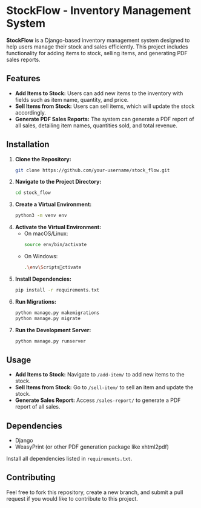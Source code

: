 # StockFlow - Inventory Management System

**StockFlow** is a Django-based inventory management system designed to help users manage their stock and sales efficiently. This project includes functionality for adding items to stock, selling items, and generating PDF sales reports.

## Features

- **Add Items to Stock:** Users can add new items to the inventory with fields such as item name, quantity, and price.
- **Sell Items from Stock:** Users can sell items, which will update the stock accordingly.
- **Generate PDF Sales Reports:** The system can generate a PDF report of all sales, detailing item names, quantities sold, and total revenue.

## Installation

1. **Clone the Repository:**
   ```bash
   git clone https://github.com/your-username/stock_flow.git
   ```
2. **Navigate to the Project Directory:**
   ```bash
   cd stock_flow
   ```
3. **Create a Virtual Environment:**
   ```bash
   python3 -m venv env
   ```
4. **Activate the Virtual Environment:**
   - On macOS/Linux:
     ```bash
     source env/bin/activate
     ```
   - On Windows:
     ```bash
     .\env\Scriptsctivate
     ```
5. **Install Dependencies:**
   ```bash
   pip install -r requirements.txt
   ```
6. **Run Migrations:**
   ```bash
   python manage.py makemigrations
   python manage.py migrate
   ```
7. **Run the Development Server:**
   ```bash
   python manage.py runserver
   ```

## Usage

- **Add Items to Stock:** Navigate to `/add-item/` to add new items to the stock.
- **Sell Items from Stock:** Go to `/sell-item/` to sell an item and update the stock.
- **Generate Sales Report:** Access `/sales-report/` to generate a PDF report of all sales.

## Dependencies

- Django
- WeasyPrint (or other PDF generation package like xhtml2pdf)

Install all dependencies listed in `requirements.txt`.

## Contributing

Feel free to fork this repository, create a new branch, and submit a pull request if you would like to contribute to this project.
